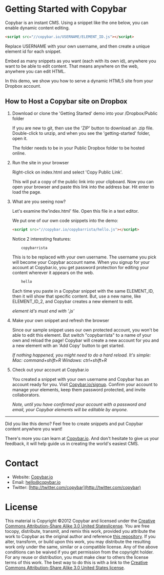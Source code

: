 Getting Started with Copybar
============================

Copybar is an instant CMS.  Using a snippet like the one below, you can enable dynamic content editing.  

```html
<script src="//copybar.io/USERNAME/ELEMENT_ID.js"></script>
```

Replace USERNAME with your own username, and then create a unique element id for each snippet.

Embed as many snippets as you want (each with its own id), anywhere you want to be able to edit content. That means anywhere on the web, anywhere you can edit HTML.

In this demo, we show you how to serve a dynamic HTML5 site from your Dropbox account.

How to Host a Copybar site on Dropbox
-------------------------------------

1. Download or clone the 'Getting Started' demo into your /Dropbox/Public folder
	
	If you are new to git, then use the 'ZIP' button to download an .zip file.  Double-click to unzip, and when you see the 'getting-started' folder, open it.

	The folder needs to be in your Public Dropbox folder to be hosted online.

3. Run the site in your browser

	Right-click on index.html and select 'Copy Public Link'.  
	
	This will put a copy of the public link into your clipboard.  Now you can open your browser and paste this link into the address bar.  Hit enter to load the page.

5. What are you seeing now?

	Let's examine the'index.html' file.  Open this file in a text editor.

	We put one of our own code snippets into the demo:

	```html
	<script src="//copybar.io/copybarrista/hello.js"></script>
	```

	Notice 2 interesting features:

	```html
		copybarrista
	```
	This is to be replaced with your own username.  The username you pick will become your Copybar account name.  When you signup for your account at Copybar.io, you get password protection for editing your content wherever it appears on the web.

	```html
		hello	
	```

	Each time you paste in a Copybar snippet with the same ELEMENT_ID, then it will show that specific content.  But, use a new name, like ELEMENT_ID_2, and Copybar creates a new element to edit.  

	*element id's must end with '.js'*

6. Make your own snippet and refresh the browser

	Since our sample snippet uses our own protected account, you won't be able to edit this element.  But switch "copybarrista" to a name of your own and reload the page! Copybar will create a new account for you and a new element with an 'Add Copy' button to get started.

	*If nothing happened, you might need to do a hard reload.  It's simple:
	Mac: command+shift+R
	Windows: ctrl+shift+R*
	
7. Check out your account at Copybar.io
	
	You created a snippet with your own username and Copybar has an account ready for you.  Visit [Copybar.io/signup](https://copybar.io/signup).  Confirm your account to manage your elements, keep them password protected, and invite collaborators.

	*Note, until you have confirmed your account with a password and email, your Copybar elements will be editable by anyone.*  

---

Did you like this demo?  Feel free to create snippets and put Copybar content anywhere you want!

There's more you can learn at [Copybar.io](http://copybar.io).    And don't hesitate to give us your feedback, it will help guide us in creating the world's easiest CMS.

Contact
=======
* Website: [Copybar.io](http://copybar.io)
* Email: [hello@copybar.io](mailto:hello@copybar.io)
* Twitter: [http://twitter.com/copybar](http://twitter.com/copybar)

License
=======
This material is Copyright &copy;2012 Copybar and licensed under the [Creative Commons Attribution-Share Alike 3.0 United Stateslicense](http://creativecommons.org/licenses/by-sa/3.0/us/). You are free tocopy, distribute, transmit, and remix this work, provided you attribute the work to Copybar as the original author and reference [this repository](http://github.com/copybar/getting-started). If you alter, transform, or build upon this work, you may distribute the resulting work only under the same, similar or a compatible license. Any of the above conditions can be waived if you get permission from the copyright holder. For any reuse or distribution, you must make clear to others the license terms of this work. The best way to do this is with a link to the [Creative Commons Attribution-Share Alike 3.0 United States license](http://creativecommons.org/licenses/by-sa/3.0/us/).




